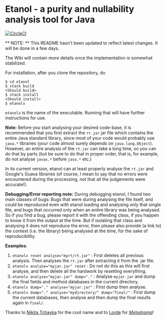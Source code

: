 # Etanol - a purity and nullability analysis tool for Java

[![CircleCI](https://circleci.com/gh/mbrc12/etanol.svg?style=svg)](https://circleci.com/gh/mbrc12/etanol)

** NOTE: ** This README hasn't been updated to reflect latest changes. It will be done in a few days.

The Wiki will contain more details once the implementation is somewhat stabilized.

For installation, after you clone the repository, do

```
$ cd etanol
$ stack build
<Should build>
$ stack install
<Should install>
$ etanolx
```

`etanolx` is the name of the executable. Running that will have further instructions for use.

**Note:** Before you start analysing your desired code-base, it is recommended that you first extract the `rt.jar` jar file which contains the entire Java standard library, since most of your code would probably use `java.*` libraries (your code almost surely depends on `java.lang.Object`). However, an entire analysis of the `rt.jar` can take a long time, so you can do that by parts (but be sure to do that in proper order, that is, for example, do not analyse `javax.*` before `java.*` etc.)

In its current version, etanol can  at least properly analyse the `rt.jar` and Google's Guava libraries (of course, I mean to say that no errors were encountered during the processing, not that all the judgements were accurate!).

**Debugging/Error reporting note:** During debugging etanol, I found two main classes of bugs: Bugs that were during analysing the file itself, and could be reproduced even with etanol loading and analysing only that single file, and bugs that occurred only when an entire library was being analysed. So if you find a bug, please report it with the offending class, if you happen to know it from the output at the time. But if isolating that class and analysing it does not reproduce the error, then please also provide (a link to) the context (i.e. the library) being analysed at the time, for the sake of reproducibility.

**Examples:**

1. `etanolx reset analyse="myrt/rt.jar"` : First deletes all previous analysis. Then analyses the `rt.jar` after extracting it from the .jar file.
2. `etanolx analyse="myjar.jar" reset` : Do not do this as this will first analyse, and then delete all the hardwork by resetting everything.
3. `etanolx analyse="myjar.jar" dump="."` : Analyse `myjar.jar` and dump the final fields and method databases in the current directory.
4. `etanolx dump="." analyse="myjar.jar"` : First dump then analyse.
5. `etanolx dump="." analyse="mydirectory/" dump="final/"` : First dump the current databases, then analyse and then dump the final results again in `final/`.

Thanks to [Nikita Tchayka](https://github.com/NickSeagull) for the cool name and to [Lorde](https://en.wikipedia.org/wiki/Lorde) for [_Melodrama_](https://en.wikipedia.org/wiki/Melodrama_(Lorde_album))!
